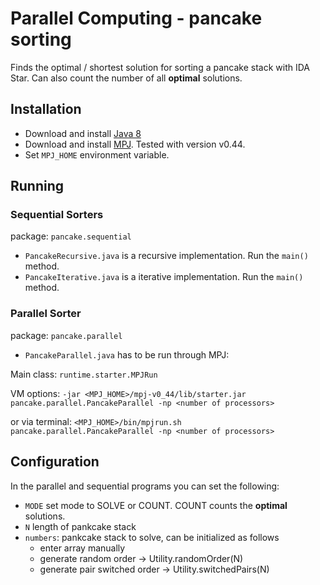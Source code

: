 # Parallel Computing - pancake sorting

Finds the optimal / shortest solution for sorting a pancake stack with IDA Star.
Can also count the number of all **optimal** solutions.

## Installation
* Download and install [Java 8](http://www.oracle.com/technetwork/java/javase/downloads/index.html)
* Download and install [MPJ](http://mpj-express.org). Tested with version v0.44.
* Set `MPJ_HOME` environment variable.

## Running
### Sequential Sorters
package: `pancake.sequential`

* `PancakeRecursive.java` is a recursive implementation. Run the `main()` method.
* `PancakeIterative.java` is a iterative implementation. Run the `main()` method.

### Parallel Sorter
package: `pancake.parallel`

* `PancakeParallel.java` has to be run through MPJ:

Main class: `runtime.starter.MPJRun`

VM options: `-jar <MPJ_HOME>/mpj-v0_44/lib/starter.jar pancake.parallel.PancakeParallel -np <number of processors>`

or via terminal: `<MPJ_HOME>/bin/mpjrun.sh pancake.parallel.PancakeParallel -np <number of processors>`

## Configuration
In the parallel and sequential programs you can set the following:

* `MODE` set mode to SOLVE or COUNT. COUNT counts the **optimal** solutions.
* `N` length of pankcake stack
* `numbers`:  pankcake stack to solve, can be initialized as follows
  - enter array manually
  - generate random order -> Utility.randomOrder(N)
  - generate pair switched order -> Utility.switchedPairs(N)
